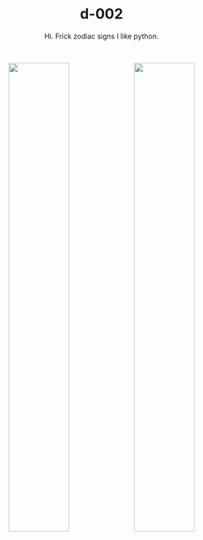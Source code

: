 <p align="center">
  <h1 align="center">d-002</h1>
  <p align="center">Hi. Frick zodiac signs I like python.</p>
</p>
<br>
<p align="center">
  <a href="https://github.com/d-002"><img width="49%" src="https://github-readme-stats.vercel.app/api/?username=d-002&theme=dark&bg_color=10151c"></a>
  <a href="https://github.com/d-002"><img width="49%" src="https://github-readme-stats.vercel.app/api/top-langs/?username=d-002&theme=dark&hide=html,css,batchfile&layout=compact&bg_color=10151c&hide_title=true"></a>
</p>
